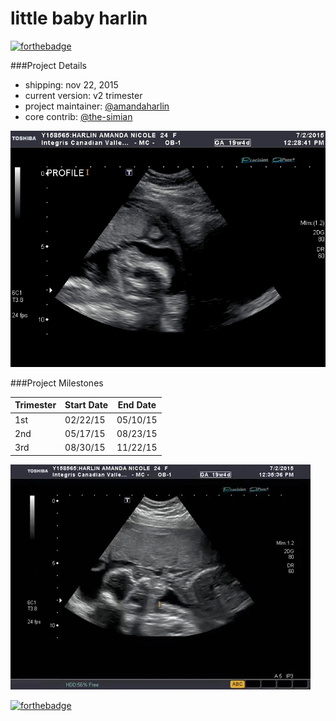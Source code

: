 little baby harlin
===

[![forthebadge](http://forthebadge.com/images/badges/built-with-love.svg)](http://forthebadge.com)

###Project Details

* shipping: nov 22, 2015  
* current version: v2 trimester  
* project maintainer: [@amandaharlin](https://github.com/amandaharlin)  
* core contrib: [@the-simian](https://github.com/the-simian)

![side profile of fetus' cranium](/profile.jpg "bebe's good side")

###Project Milestones

| Trimester | Start Date | End Date |
| ----- |-----| -----|
| 1st | 02/22/15 | 05/10/15 |
| 2nd | 05/17/15 | 08/23/15 |
| 3rd | 08/30/15 | 11/22/15 |


![video of fetus swallowing and looking away abruptly](/lolbaby.gif "ahahahaha!")

[![forthebadge](http://forthebadge.com/images/badges/mom-made-pizza-rolls.svg)](http://forthebadge.com)
